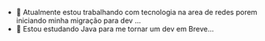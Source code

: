 

- 🔭 Atualmente estou trabalhando com tecnologia na area de redes porem iniciando minha migração para dev ...
- 🌱 Estou estudando Java para me tornar um dev em Breve...
